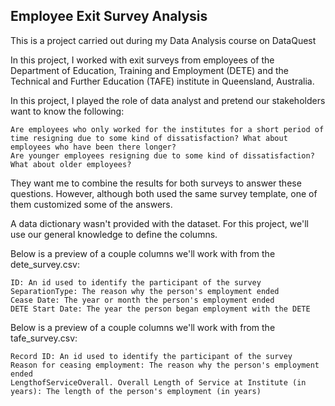 ## Employee Exit Survey Analysis
This is a project carried out during my Data Analysis course on DataQuest

In this project, I worked with exit surveys from employees of the Department of Education, Training and Employment (DETE) and the Technical and Further Education (TAFE) institute in Queensland, Australia.

In this project, I played the role of data analyst and pretend our stakeholders want to know the following:

    Are employees who only worked for the institutes for a short period of time resigning due to some kind of dissatisfaction? What about employees who have been there longer?
    Are younger employees resigning due to some kind of dissatisfaction? What about older employees?

They want me to combine the results for both surveys to answer these questions. However, although both used the same survey template, one of them customized some of the answers.

A data dictionary wasn't provided with the dataset. For this project, we'll use our general knowledge to define the columns.

Below is a preview of a couple columns we'll work with from the dete_survey.csv:

    ID: An id used to identify the participant of the survey
    SeparationType: The reason why the person's employment ended
    Cease Date: The year or month the person's employment ended
    DETE Start Date: The year the person began employment with the DETE

Below is a preview of a couple columns we'll work with from the tafe_survey.csv:

    Record ID: An id used to identify the participant of the survey
    Reason for ceasing employment: The reason why the person's employment ended
    LengthofServiceOverall. Overall Length of Service at Institute (in years): The length of the person's employment (in years)


